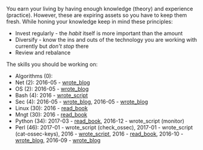 You earn your living by having enough knowledge (theory) and experience
(practice). However, these are expiring assets so you have to keep them fresh.
While honing your knowledge keep in mind these principles:

* Invest regularly - the *habit* itself is more important than the amount
* Diversify - know the ins and outs of the technology you are working with
  currently but *don't stop* there
* Review and rebalance

The skills you should be working on:

* Algorithms (0): 
* Net (2): 2016-05 - [wrote_blog](https://github.com/jreisinger/blog/blob/master/posts/tcpdump.md)
* OS (2): 2016-05 - [wrote_blog](https://github.com/jreisinger/blog/blob/master/posts/vagrant.md)
* Bash (4): 2016 - [wrote_script](https://github.com/skx/sysadmin-util/issues/17)
* Sec (4): 2016-05 - [wrote_blog](https://github.com/jreisinger/blog/blob/master/posts/tcpdump.md), 2016-05 - [wrote_blog](https://github.com/jreisinger/blog/blob/master/posts/tcpdump.md)
* Linux (30): 2016 - [read_book](https://www.nostarch.com/howlinuxworks2)
* Mngt (30): 2016 - [read_book](https://en.wikipedia.org/wiki/The_Phoenix_Project_(novel))
* Python (34): 2017-03 - [read_book](https://www.nostarch.com/pythoncrashcourse), 2016-12 - wrote_script (monitor)
* Perl (46): 2017-01 - wrote_script (check_ossec), 2017-01 - wrote_script (cat-ossec-keys), 2016 - [wrote_script](https://github.com/jreisinger/checkprocs), 2016 - [read_book](https://www.intermediateperl.com/), 2016-10 - [wrote_blog](https://github.com/jreisinger/blog/blob/master/posts/module-build.md), 2016-09 - [wrote_blog](https://github.com/jreisinger/blog/blob/master/posts/finding-good-cpan-module.md)
